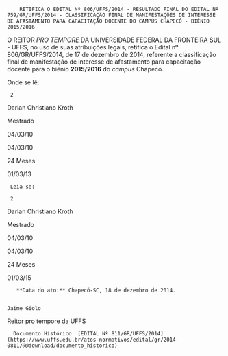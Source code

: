         RETIFICA O EDITAL Nº 806/UFFS/2014 - RESULTADO FINAL DO EDITAL Nº 759/GR/UFFS/2014 - CLASSIFICAÇÃO FINAL DE MANIFESTAÇÕES DE INTERESSE DE AFASTAMENTO PARA CAPACITAÇÃO DOCENTE DO CAMPUS CHAPECÓ - BIÊNIO 2015/2016  

O REITOR *PRO TEMPORE* DA UNIVERSIDADE FEDERAL DA FRONTEIRA SUL - UFFS, no uso de suas atribuições legais, retifica o Edital nº 806/GR/UFFS/2014, de 17 de dezembro de 2014, referente a classificação final de manifestação de interesse de afastamento para capacitação docente para o biênio **2015/2016** do *campus* Chapecó.

 Onde se lê:

     2

   Darlan Christiano Kroth

   Mestrado

   04/03/10

   04/03/10

   24 Meses

   01/03/13

     Leia-se:

     2

   Darlan Christiano Kroth

   Mestrado

   04/03/10

   04/03/10

   24 Meses

   01/03/15

       **Data do ato:** Chapecó-SC, 18 de dezembro de 2014.   
 

    Jaime Giolo   
 Reitor pro tempore da UFFS 

      Documento Histórico  [EDITAL Nº 811/GR/UFFS/2014](https://www.uffs.edu.br/atos-normativos/edital/gr/2014-0811/@@download/documento_historico)     
      